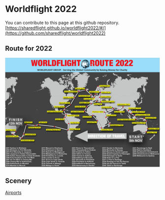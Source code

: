 # Worldflight 2022

You can contribute to this page at this github repository. [https://sharedflight.github.io/worldflight2022/#/](https://github.com/sharedflight/worldflight2022)

## Route for 2022

![Route map for WorldFlight 2022](/assets/routemap-worldflight-2022.jpg)

## Scenery

[Airports](airports.md)
